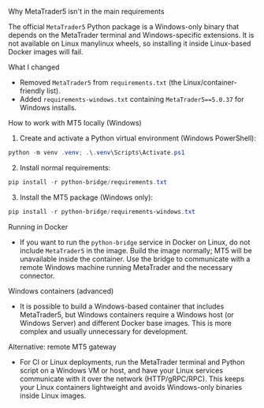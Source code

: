 Why MetaTrader5 isn't in the main requirements

The official `MetaTrader5` Python package is a Windows-only binary that depends on the MetaTrader terminal and Windows-specific extensions. It is not available on Linux manylinux wheels, so installing it inside Linux-based Docker images will fail.

What I changed

- Removed `MetaTrader5` from `requirements.txt` (the Linux/container-friendly list).
- Added `requirements-windows.txt` containing `MetaTrader5==5.0.37` for Windows installs.

How to work with MT5 locally (Windows)

1. Create and activate a Python virtual environment (Windows PowerShell):

```powershell
python -m venv .venv; .\.venv\Scripts\Activate.ps1
```

2. Install normal requirements:

```powershell
pip install -r python-bridge/requirements.txt
```

3. Install the MT5 package (Windows only):

```powershell
pip install -r python-bridge/requirements-windows.txt
```

Running in Docker

- If you want to run the `python-bridge` service in Docker on Linux, do not include `MetaTrader5` in the image. Build the image normally; MT5 will be unavailable inside the container. Use the bridge to communicate with a remote Windows machine running MetaTrader and the necessary connector.

Windows containers (advanced)

- It is possible to build a Windows-based container that includes MetaTrader5, but Windows containers require a Windows host (or Windows Server) and different Docker base images. This is more complex and usually unnecessary for development.

Alternative: remote MT5 gateway

- For CI or Linux deployments, run the MetaTrader terminal and Python script on a Windows VM or host, and have your Linux services communicate with it over the network (HTTP/gRPC/RPC). This keeps your Linux containers lightweight and avoids Windows-only binaries inside Linux images.

